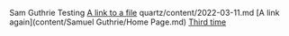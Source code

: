 Sam Guthrie Testing
[A link to a file](content/2022-03-11.md) quartz/content/2022-03-11.md 
[A link again](content/Samuel Guthrie/Home Page.md)
[Third time](content/2022-03-11.md)
